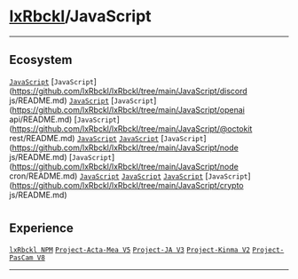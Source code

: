 # [lxRbckl](https://github.com/lxRbckl/lxRbckl/tree/main)/JavaScript

---
## Ecosystem
[`JavaScript`](https://github.com/lxRbckl/lxRbckl/tree/main/JavaScript/axios/README.md) [`JavaScript`](https://github.com/lxRbckl/lxRbckl/tree/main/JavaScript/discord js/README.md) [`JavaScript`](https://github.com/lxRbckl/lxRbckl/tree/main/JavaScript/fs/README.md) [`JavaScript`](https://github.com/lxRbckl/lxRbckl/tree/main/JavaScript/openai api/README.md) [`JavaScript`](https://github.com/lxRbckl/lxRbckl/tree/main/JavaScript/@octokit rest/README.md) [`JavaScript`](https://github.com/lxRbckl/lxRbckl/tree/main/JavaScript/mocha/README.md) [`JavaScript`](https://github.com/lxRbckl/lxRbckl/tree/main/JavaScript/npm/README.md) [`JavaScript`](https://github.com/lxRbckl/lxRbckl/tree/main/JavaScript/node js/README.md) [`JavaScript`](https://github.com/lxRbckl/lxRbckl/tree/main/JavaScript/node cron/README.md) [`JavaScript`](https://github.com/lxRbckl/lxRbckl/tree/main/JavaScript/dockerode/README.md) [`JavaScript`](https://github.com/lxRbckl/lxRbckl/tree/main/JavaScript/child_process/README.md) [`JavaScript`](https://github.com/lxRbckl/lxRbckl/tree/main/JavaScript/node_cron/README.md) [`JavaScript`](https://github.com/lxRbckl/lxRbckl/tree/main/JavaScript/crypto js/README.md)

# 

## Experience
[`lxRbckl NPM`](https://github.com/lxRbckl/lxRbckl/blob/NPM/README.md) [`Project-Acta-Mea V5`](https://github.com/lxRbckl/Project-Acta-Mea/blob/V5/README.md) [`Project-JA V3`](https://github.com/lxRbckl/Project-JA/blob/V3/README.md) [`Project-Kinma V2`](https://github.com/lxRbckl/Project-Kinma/blob/V2/README.md) [`Project-PasCam V8`](https://github.com/lxRbckl/Project-PasCam/blob/V8/README.md)

---
